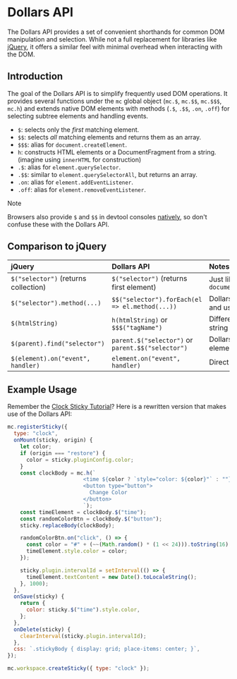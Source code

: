 # Dollars API

The Dollars API provides a set of convenient shorthands for common DOM manipulation and selection. While not a full replacement for libraries like [jQuery](https://jquery.com/), it offers a similar feel with minimal overhead when interacting with the DOM.

## Introduction

The goal of the Dollars API is to simplify frequently used DOM operations. It provides several functions under the `mc` global object (`mc.$`, `mc.$$`, `mc.$$$`, `mc.h`) and extends native DOM elements with methods (`.$`, `.$$`, `.on`, `.off`) for selecting subtree elements and handling events.

- `$`: selects only the *first* matching element.
- `$$`: selects *all* matching elements and returns them as an array.
- `$$$`: alias for `document.createElement`.
- `h`: constructs HTML elements or a DocumentFragment from a string. (imagine using `innerHTML` for construction)
- `.$`: alias for `element.querySelector`.
- `.$$`: similar to `element.querySelectorAll`, but returns an array.
- `.on`: alias for `element.addEventListener`.
- `.off`: alias for `element.removeEventListener`.

> [!NOTE]
> Browsers also provide `$` and `$$` in devtool consoles [natively](https://developer.chrome.com/docs/devtools/console/utilities/), so don't confuse these with the Dollars API.

## Comparison to jQuery

| jQuery                               | Dollars API                             | Notes                                                                 |
| :------------------------------------- | :-------------------------------------- | :-------------------------------------------------------------------- |
| `$("selector")` (returns collection)   | `$("selector")` (returns first element) | Just like `document.querySelector("selector")` |
| `$("selector").method(...)`            | `$$("selector").forEach(el => el.method(...))` | Dollars returns a native Array; iterate and use native DOM methods.   |
| `$(htmlString)`                        | `h(htmlString)` or `$$$("tagName")`     | Different functions for creating from string vs. tag name.          |
| `$(parent).find("selector")`          | `parent.$("selector")` or `parent.$$("selector")` | Dollars methods are directly on the element, no need to wrap it.    |
| `$(element).on("event", handler)`      | `element.on("event", handler)`          | Direct method on the element.                                         |

## Example Usage

Remember the [Clock Sticky Tutorial](/dev/clock-sticky-tutorial)? Here is a rewritten version that makes use of the Dollars API:

```javascript
mc.registerSticky({
  type: "clock",
  onMount(sticky, origin) {
    let color;
    if (origin === "restore") {
      color = sticky.pluginConfig.color;
    }
    const clockBody = mc.h(`
                        <time ${color ? `style="color: ${color}"` : ""}></time>
                        <button type="button">
                          Change Color
                        </button>
                        `);
    const timeElement = clockBody.$("time");
    const randomColorBtn = clockBody.$("button");
    sticky.replaceBody(clockBody);

    randomColorBtn.on("click", () => {
      const color = "#" + (~~(Math.random() * (1 << 24))).toString(16);
      timeElement.style.color = color;
    });

    sticky.plugin.intervalId = setInterval(() => {
      timeElement.textContent = new Date().toLocaleString();
    }, 1000);
  },
  onSave(sticky) {
    return {
      color: sticky.$("time").style.color,
    };
  },
  onDelete(sticky) {
    clearInterval(sticky.plugin.intervalId);
  },
  css: `.stickyBody { display: grid; place-items: center; }`,
});

mc.workspace.createSticky({ type: "clock" });
```
